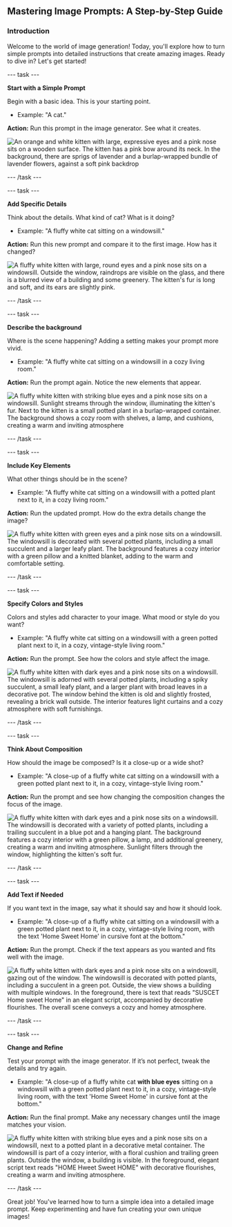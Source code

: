 ## Mastering Image Prompts: A Step-by-Step Guide

### Introduction
Welcome to the world of image generation! Today, you'll explore how to turn simple prompts into detailed instructions that create amazing images. Ready to dive in? Let's get started!


--- task ---

**Start with a Simple Prompt**

Begin with a basic idea. This is your starting point.
- Example: "A cat."

**Action:** Run this prompt in the image generator. See what it creates.

![An orange and white kitten with large, expressive eyes and a pink nose sits on a wooden surface. The kitten has a pink bow around its neck. In the background, there are sprigs of lavender and a burlap-wrapped bundle of lavender flowers, against a soft pink backdrop](images\prompt1.jpg)

--- /task ---

--- task ---

**Add Specific Details**

Think about the details. What kind of cat? What is it doing?
- Example: "A fluffy white cat sitting on a windowsill."

**Action:** Run this new prompt and compare it to the first image. How has it changed?

![A fluffy white kitten with large, round eyes and a pink nose sits on a windowsill. Outside the window, raindrops are visible on the glass, and there is a blurred view of a building and some greenery. The kitten's fur is long and soft, and its ears are slightly pink.](images/prompt2.jpg)

--- /task ---

--- task ---

**Describe the background**

Where is the scene happening? Adding a setting makes your prompt more vivid.
- Example: "A fluffy white cat sitting on a windowsill in a cozy living room."

**Action:** Run the prompt again. Notice the new elements that appear.

![A fluffy white kitten with striking blue eyes and a pink nose sits on a windowsill. Sunlight streams through the window, illuminating the kitten's fur. Next to the kitten is a small potted plant in a burlap-wrapped container. The background shows a cozy room with shelves, a lamp, and cushions, creating a warm and inviting atmosphere](images/prompt3.jpg)

--- /task ---

--- task ---

**Include Key Elements**

What other things should be in the scene?
- Example: "A fluffy white cat sitting on a windowsill with a potted plant next to it, in a cozy living room."

**Action:** Run the updated prompt. How do the extra details change the image?

![A fluffy white kitten with green eyes and a pink nose sits on a windowsill. The windowsill is decorated with several potted plants, including a small succulent and a larger leafy plant. The background features a cozy interior with a green pillow and a knitted blanket, adding to the warm and comfortable setting.](images/prompt4.jpg)

--- /task ---

--- task ---

**Specify Colors and Styles**

Colors and styles add character to your image. What mood or style do you want?
- Example: "A fluffy white cat sitting on a windowsill with a green potted plant next to it, in a cozy, vintage-style living room."

**Action:** Run the prompt. See how the colors and style affect the image.

![A fluffy white kitten with dark eyes and a pink nose sits on a windowsill. The windowsill is adorned with several potted plants, including a spiky succulent, a small leafy plant, and a larger plant with broad leaves in a decorative pot. The window behind the kitten is old and slightly frosted, revealing a brick wall outside. The interior features light curtains and a cozy atmosphere with soft furnishings.](images/prompt5.jpg)

--- /task ---

--- task ---

**Think About Composition**

How should the image be composed? Is it a close-up or a wide shot?
- Example: "A close-up of a fluffy white cat sitting on a windowsill with a green potted plant next to it, in a cozy, vintage-style living room."

**Action:** Run the prompt and see how changing the composition changes the focus of the image.

![A fluffy white kitten with dark eyes and a pink nose sits on a windowsill. The windowsill is decorated with a variety of potted plants, including a trailing succulent in a blue pot and a hanging plant. The background features a cozy interior with a green pillow, a lamp, and additional greenery, creating a warm and inviting atmosphere. Sunlight filters through the window, highlighting the kitten's soft fur.](images/prompt6.jpg)

--- /task ---

--- task ---

**Add Text if Needed**

If you want text in the image, say what it should say and how it should look.
- Example: "A close-up of a fluffy white cat sitting on a windowsill with a green potted plant next to it, in a cozy, vintage-style living room, with the text 'Home Sweet Home' in cursive font at the bottom."

**Action:** Run the prompt. Check if the text appears as you wanted and fits well with the image.

![A fluffy white kitten with dark eyes and a pink nose sits on a windowsill, gazing out of the window. The windowsill is decorated with potted plants, including a succulent in a green pot. Outside, the view shows a building with multiple windows. In the foreground, there is text that reads "SUSCET Home sweet Home" in an elegant script, accompanied by decorative flourishes. The overall scene conveys a cozy and homey atmosphere.](images/prompt7.jpg)

--- /task ---

--- task ---

**Change and Refine**

Test your prompt with the image generator. If it’s not perfect, tweak the details and try again.
- Example: "A close-up of a fluffy white cat **with blue eyes** sitting on a windowsill with a green potted plant next to it, in a cozy, vintage-style living room, with the text 'Home Sweet Home' in cursive font at the bottom."

**Action:** Run the final prompt. Make any necessary changes until the image matches your vision.

![A fluffy white kitten with striking blue eyes and a pink nose sits on a windowsill, next to a potted plant in a decorative metal container. The windowsill is part of a cozy interior, with a floral cushion and trailing green plants. Outside the window, a building is visible. In the foreground, elegant script text reads "HOME Hweet Sweet HOME" with decorative flourishes, creating a warm and inviting atmosphere.](images/prompt8.jpg)

--- /task ---

Great job! You've learned how to turn a simple idea into a detailed image prompt. Keep experimenting and have fun creating your own unique images!
